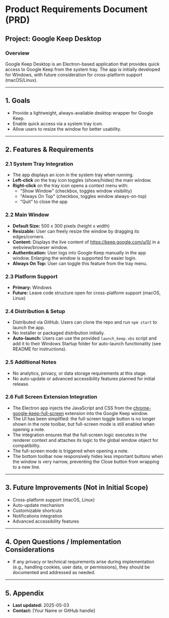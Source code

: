 # Product Requirements Document (PRD)

## Project: Google Keep Desktop

### Overview
Google Keep Desktop is an Electron-based application that provides quick access to Google Keep from the system tray. The app is initially developed for Windows, with future consideration for cross-platform support (macOS/Linux).

---

## 1. Goals
- Provide a lightweight, always-available desktop wrapper for Google Keep.
- Enable quick access via a system tray icon.
- Allow users to resize the window for better usability.

---

## 2. Features & Requirements

### 2.1 System Tray Integration
- The app displays an icon in the system tray when running.
- **Left-click** on the tray icon toggles (shows/hides) the main window.
- **Right-click** on the tray icon opens a context menu with:
    - "Show Window" (checkbox, toggles window visibility)
    - "Always On Top" (checkbox, toggles window always-on-top)
    - "Quit" to close the app

### 2.2 Main Window
- **Default Size:** 500 x 300 pixels (height x width)
- **Resizable:** User can freely resize the window by dragging its edges/corners.
- **Content:** Displays the live content of https://keep.google.com/u/0/ in a webview/browser window.
- **Authentication:** User logs into Google Keep manually in the app window. Enlarging the window is supported for easier login.
- **Always On Top:** User can toggle this feature from the tray menu.

### 2.3 Platform Support
- **Primary:** Windows
- **Future:** Leave code structure open for cross-platform support (macOS, Linux)

### 2.4 Distribution & Setup
- Distributed via GitHub. Users can clone the repo and run `npm start` to launch the app.
- No installer or packaged distribution initially.
- **Auto-launch:** Users can use the provided `launch_keep.vbs` script and add it to their Windows Startup folder for auto-launch functionality (see README for instructions).

### 2.5 Additional Notes
- No analytics, privacy, or data storage requirements at this stage.
- No auto-update or advanced accessibility features planned for initial release.

### 2.6 Full Screen Extension Integration
- The Electron app injects the JavaScript and CSS from the [chrome-google-keep-full-screen](https://github.com/chrisputnam9/chrome-google-keep-full-screen) extension into the Google Keep window.
- The UI has been simplified: the full-screen toggle button is no longer shown in the note toolbar, but full-screen mode is still enabled when opening a note.
- The integration ensures that the full-screen logic executes in the renderer context and attaches its logic to the global window object for compatibility.
- The full-screen mode is triggered when opening a note.
- The bottom toolbar now responsively hides less important buttons when the window is very narrow, preventing the Close button from wrapping to a new line.

---

## 3. Future Improvements (Not in Initial Scope)
- Cross-platform support (macOS, Linux)
- Auto-update mechanism
- Customizable shortcuts
- Notifications integration
- Advanced accessibility features

---

## 4. Open Questions / Implementation Considerations
- If any privacy or technical requirements arise during implementation (e.g., handling cookies, user data, or permissions), they should be documented and addressed as needed.

---

## 5. Appendix
- **Last updated:** 2025-05-03
- **Contact:** [Your Name or GitHub handle]
